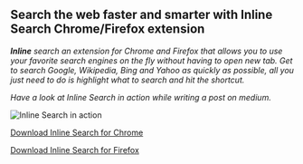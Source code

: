 ## Search the web faster and smarter with Inline Search Chrome/Firefox extension
_**Inline** search an extension for Chrome and Firefox that allows you to use your favorite search engines on the fly without having to open new tab. Get to search Google, Wikipedia, Bing and Yahoo as quickly as possible, all you just need to do is highlight what to search and hit the shortcut._



_Have a look at Inline Search in action while writing a post on medium._

![Inline Search in action](https://res.cloudinary.com/practicaldev/image/fetch/s--BlQ2faao--/c_limit%2Cf_auto%2Cfl_progressive%2Cq_66%2Cw_880/https://i.imgur.com/ZYo0EWe.gif)


[Download Inline Search for Chrome](https://chrome.google.com/webstore/detail/inline-search/mihhpdfdjlgmpmgbajjfbepmfeedgnnj)

[Download Inline Search for Firefox](
https://addons.mozilla.org/en-US/firefox/addon/inline-search/)